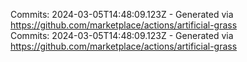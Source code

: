 Commits: 2024-03-05T14:48:09.123Z - Generated via https://github.com/marketplace/actions/artificial-grass
<br>
Commits: 2024-03-05T14:48:09.123Z - Generated via https://github.com/marketplace/actions/artificial-grass
<br>
